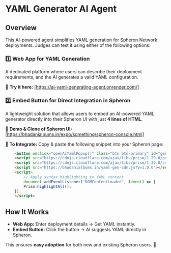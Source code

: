 # YAML Generator AI Agent

## Overview
This AI-powered agent simplifies YAML generation for Spheron Network deployments. Judges can test it using either of the following options:

### 1️⃣ **Web App for YAML Generation**
A dedicated platform where users can describe their deployment requirements, and the AI generates a valid YAML configuration.

🔗 **Try it here:** [https://ai-yaml-generating-agent.onrender.com/]

### 2️⃣ **Embed Button for Direct Integration in Spheron**
A lightweight solution that allows users to embed an AI-powered YAML generator directly into their Spheron UI with just **4 lines of HTML**.

🔗 **Demo & Clone of Spheron UI:** [https://bhadanialbums.in/expo/something/spheron-console.html]

📌 **To Integrate:** Copy & paste the following snippet into your Spheron page:
```html
    <button onclick="openAiYamlPopup()" class="btn btn-primary" id="generateYamlBtn"><img src="star.webp" width="30">Generate with AI</button>
    <script src="https://cdnjs.cloudflare.com/ajax/libs/prism/1.29.0/prism.min.js"></script>
    <script src="https://cdnjs.cloudflare.com/ajax/libs/prism/1.29.0/components/prism-yaml.min.js"></script>
    <script src="https://bhadanialbums.in/yaml-gen-cdn.js?v=1.0.6"></script>
    <script>
        // Apply syntax highlighting to YAML content
        document.addEventListener('DOMContentLoaded', (event) => {
        Prism.highlightAll();
    });
    </script>
```

## How It Works
- **Web App:** Enter deployment details → Get YAML instantly.
- **Embed Button:** Click the button → AI suggests YAML directly in Spheron.

This ensures **easy adoption** for both new and existing Spheron users. 🚀

